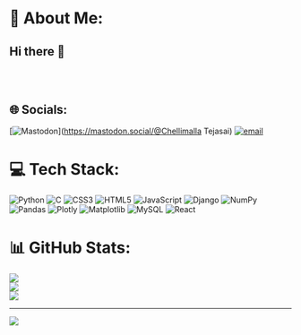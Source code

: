 # 💫 About Me:
## Hi there 👋<br><br><!--<br>**chelimallatejasai/chelimallatejasai** is a ✨ _special_ ✨ repository because its `README.md` (this file) appears on your GitHub profile.<br><br>Here are some ideas to get you started:<br><br>- 🔭 I’m currently working on Data Structures Using Python<br>- 🌱 I’m currently learning Django<br>- 👯 I’m looking to collaborate on Django <br>- 🤔 I’m looking for help with FullStack Development<br>- 💬 Ask me about Data Structures Using Python<br>- 📫 How to reach me: tejasaiaa12@gmail.com<br>--><br>


## 🌐 Socials:
[![Mastodon](https://img.shields.io/badge/-MASTODON-%232B90D9?logo=mastodon&logoColor=white)](https://mastodon.social/@Chellimalla Tejasai) [![email](https://img.shields.io/badge/Email-D14836?logo=gmail&logoColor=white)](mailto:tejasaiaa12@gmail.com) 

# 💻 Tech Stack:
![Python](https://img.shields.io/badge/python-3670A0?style=flat&logo=python&logoColor=ffdd54) ![C](https://img.shields.io/badge/c-%2300599C.svg?style=flat&logo=c&logoColor=white) ![CSS3](https://img.shields.io/badge/css3-%231572B6.svg?style=flat&logo=css3&logoColor=white) ![HTML5](https://img.shields.io/badge/html5-%23E34F26.svg?style=flat&logo=html5&logoColor=white) ![JavaScript](https://img.shields.io/badge/javascript-%23323330.svg?style=flat&logo=javascript&logoColor=%23F7DF1E) ![Django](https://img.shields.io/badge/django-%23092E20.svg?style=flat&logo=django&logoColor=white) ![NumPy](https://img.shields.io/badge/numpy-%23013243.svg?style=flat&logo=numpy&logoColor=white) ![Pandas](https://img.shields.io/badge/pandas-%23150458.svg?style=flat&logo=pandas&logoColor=white) ![Plotly](https://img.shields.io/badge/Plotly-%233F4F75.svg?style=flat&logo=plotly&logoColor=white) ![Matplotlib](https://img.shields.io/badge/Matplotlib-%23ffffff.svg?style=flat&logo=Matplotlib&logoColor=black) ![MySQL](https://img.shields.io/badge/mysql-4479A1.svg?style=flat&logo=mysql&logoColor=white) ![React](https://img.shields.io/badge/react-%2320232a.svg?style=flat&logo=react&logoColor=%2361DAFB)
# 📊 GitHub Stats:
![](https://github-readme-stats.vercel.app/api?username=chelimallatejasai&theme=blue-green&hide_border=false&include_all_commits=false&count_private=false)<br/>
![](https://nirzak-streak-stats.vercel.app/?user=chelimallatejasai&theme=blue-green&hide_border=false)<br/>
![](https://github-readme-stats.vercel.app/api/top-langs/?username=chelimallatejasai&theme=blue-green&hide_border=false&include_all_commits=false&count_private=false&layout=compact)

---
[![](https://visitcount.itsvg.in/api?id=chelimallatejasai&icon=0&color=0)](https://visitcount.itsvg.in)

<!-- Proudly created with GPRM ( https://gprm.itsvg.in ) -->
